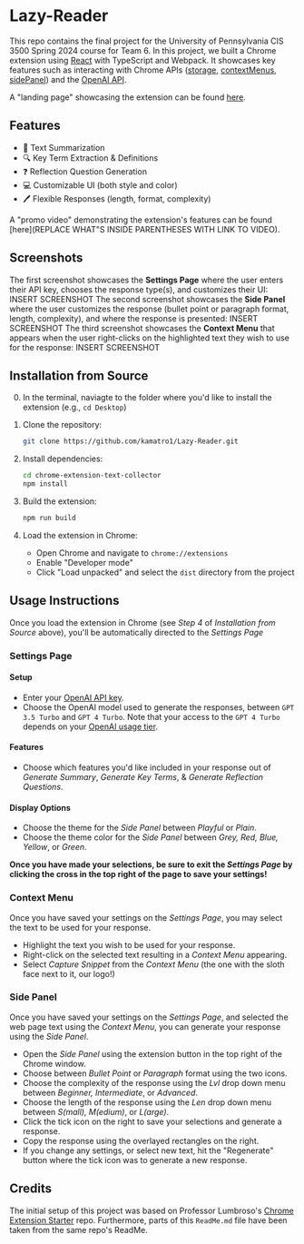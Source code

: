 # Lazy-Reader
This repo contains the final project for the University of Pennsylvania CIS 3500 Spring 2024 course for Team 6. In this project, we built a Chrome extension using [React](https://react.dev/) with TypeScript and Webpack. It showcases key features such as interacting with Chrome APIs ([storage](https://developer.chrome.com/docs/extensions/reference/api/storage), [contextMenus](https://developer.chrome.com/docs/extensions/reference/api/contextMenus), [sidePanel](https://developer.chrome.com/docs/extensions/reference/api/sidePanel)) and the [OpenAI API](https://platform.openai.com/docs/introduction).

A "landing page" showcasing the extension can be found [here](https://anniewangre.github.io/LazyReader-Landing-Page/).

## Features

- 📝 Text Summarization
- 🔍 Key Term Extraction & Definitions
- ❓ Reflection Question Generation
- 💻 Customizable UI (both style and color)
- 🖊️ Flexible Responses (length, format, complexity)

A "promo video" demonstrating the extension's features can be found [here](REPLACE WHAT"S INSIDE PARENTHESES WITH LINK TO VIDEO).

## Screenshots

The first screenshot showcases the **Settings Page** where the user enters their API key, chooses the response type(s), and customizes their UI:
INSERT SCREENSHOT
The second screenshot showcases the **Side Panel** where the user customizes the response (bullet point or paragraph format, length, complexity), and where the response is presented:
INSERT SCREENSHOT
The third screenshot showcases the **Context Menu** that appears when the user right-clicks on the highlighted text they wish to use for the response:
INSERT SCREENSHOT

## Installation from Source

0. In the terminal, naviagte to the folder where you'd like to install the extension (e.g., ```cd Desktop```)
1. Clone the repository:
   ```bash
   git clone https://github.com/kamatro1/Lazy-Reader.git
   ```
2. Install dependencies:

   ```bash
   cd chrome-extension-text-collector
   npm install
   ```

3. Build the extension:

   ```bash
   npm run build
   ```

4. Load the extension in Chrome:

   - Open Chrome and navigate to `chrome://extensions`
   - Enable "Developer mode"
   - Click "Load unpacked" and select the `dist` directory from the project

## Usage Instructions

Once you load the extension in Chrome (see *Step 4* of *Installation from Source* above), you'll be automatically directed to the *Settings Page*

### Settings Page

#### Setup

- Enter your [OpenAI API key](https://platform.openai.com/docs/quickstart).
- Choose the OpenAI model used to generate the responses, between ```GPT 3.5 Turbo``` and ```GPT 4 Turbo```. Note that your access to the ```GPT 4 Turbo``` depends on your [OpenAI usage tier](https://platform.openai.com/docs/guides/rate-limits/usage-tiers). 

#### Features

- Choose which features you'd like included in your response out of *Generate Summary*, *Generate Key Terms*, & *Generate Reflection Questions*.

#### Display Options

- Choose the theme for the *Side Panel* between *Playful* or *Plain*.
- Choose the theme color for the *Side Panel* between *Grey, Red, Blue, Yellow*, or *Green*.

**Once you have made your selections, be sure to exit the *Settings Page* by clicking the cross in the top right of the page to save your settings!**

### Context Menu

Once you have saved your settings on the *Settings Page*, you may select the text to be used for your response.

- Highlight the text you wish to be used for your response.
- Right-click on the selected text resulting in a *Context Menu* appearing.
- Select *Capture Snippet* from the *Context Menu* (the one with the sloth face next to it, our logo!)

### Side Panel

Once you have saved your settings on the *Settings Page*, and selected the web page text using the *Context Menu*, you can generate your response using the *Side Panel*.

- Open the *Side Panel* using the extension button in the top right of the Chrome window.
- Choose between *Bullet Point* or *Paragraph* format using the two icons.
- Choose the complexity of the response using the *Lvl* drop down menu between *Beginner, Intermediate*, or *Advanced*.
- Choose the length of the response using the *Len* drop down menu between *S(mall), M(edium)*, or *L(arge)*.
- Click the tick icon on the right to save your selections and generate a response.
- Copy the response using the overlayed rectangles on the right.
- If you change any settings, or select new text, hit the "Regenerate" button where the tick icon was to generate a new response.

## Credits

The initial setup of this project was based on Professor Lumbroso's [Chrome Extension Starter](https://github.com/CIS-3500/chrome-extension-react-typescript-starter/blob/main/README.md) repo. Furthermore, parts of this ```ReadMe.md``` file have been taken from the same repo's ReadMe. 
